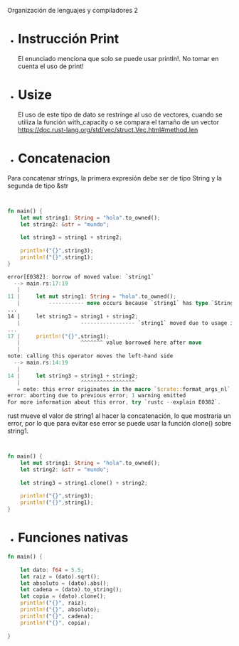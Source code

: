 
Organización de lenguajes y compiladores 2

* # Instrucción Print             
    El enunciado menciona que solo se puede usar println!. No tomar en cuenta el uso de print!

* # Usize                
    El uso de este tipo de dato se restringe al uso de vectores, cuando se utiliza la función with_capacity o se compara el tamaño de un vector https://doc.rust-lang.org/std/vec/struct.Vec.html#method.len


* # Concatenacion           

Para concatenar strings, la primera expresión debe ser de tipo String y la segunda de tipo &str 

```rust


fn main() {
    let mut string1: String = "hola".to_owned();
    let string2: &str = "mundo";
    
    let string3 = string1 + string2;
    
    println!("{}",string3);
    println!("{}",string1); 
}

error[E0382]: borrow of moved value: `string1`
  --> main.rs:17:19
   |
11 |     let mut string1: String = "hola".to_owned();
   |         ----------- move occurs because `string1` has type `String`, which does not implement the `Copy` trait
...
14 |     let string3 = string1 + string2;
   |                   ----------------- `string1` moved due to usage in operator
...
17 |     println!("{}",string1);
   |                   ^^^^^^^ value borrowed here after move
   |
note: calling this operator moves the left-hand side
  --> main.rs:14:19
   |
14 |     let string3 = string1 + string2;
   |                   ^^^^^^^^^^^^^^^^^
   = note: this error originates in the macro `$crate::format_args_nl` (in Nightly builds, run with -Z macro-backtrace for more info)
error: aborting due to previous error; 1 warning emitted
For more information about this error, try `rustc --explain E0382`.


```

rust mueve el valor de string1 al hacer la concatenación, lo que mostraría un error, por lo que para evitar ese error se puede usar la función clone() sobre string1. 



```rust


fn main() {
    let mut string1: String = "hola".to_owned();
    let string2: &str = "mundo";
    
    let string3 = string1.clone() + string2;
    
    println!("{}",string3);
    println!("{}",string1); 
}

```

* # Funciones nativas
```rust
fn main() {
    
    let dato: f64 = 5.5;
    let raiz = (dato).sqrt();
    let absoluto = (dato).abs();
    let cadena = (dato).to_string();
    let copia = (dato).clone();
    println!("{}", raiz);
    println!("{}", absoluto);
    println!("{}", cadena);
    println!("{}", copia);
    
}
```
